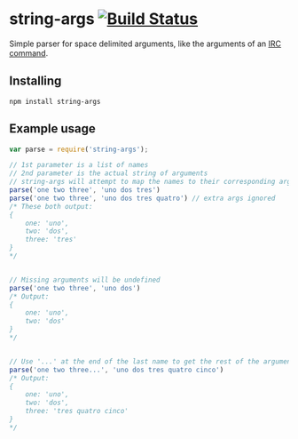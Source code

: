 # string-args [![Build Status](https://travis-ci.org/rahatarmanahmed/string-args.svg?branch=master)](https://travis-ci.org/rahatarmanahmed/string-args)
Simple parser for space delimited arguments, like the arguments of an [IRC command](https://github.com/squelch-irc/squelch).

## Installing
`npm install string-args`

## Example usage
```js
var parse = require('string-args');

// 1st parameter is a list of names
// 2nd parameter is the actual string of arguments
// string-args will attempt to map the names to their corresponding arguments
parse('one two three', 'uno dos tres')
parse('one two three', 'uno dos tres quatro') // extra args ignored
/* These both output:
{
    one: 'uno',
    two: 'dos',
    three: 'tres'
}
*/


// Missing arguments will be undefined
parse('one two three', 'uno dos')
/* Output:
{
    one: 'uno',
    two: 'dos'
}
*/


// Use '...' at the end of the last name to get the rest of the arguments
parse('one two three...', 'uno dos tres quatro cinco')
/* Output:
{
    one: 'uno',
    two: 'dos',
    three: 'tres quatro cinco'
}
*/
```
